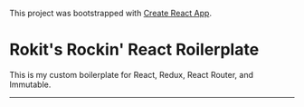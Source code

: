 
This project was bootstrapped with [Create React App](https://github.com/facebookincubator/create-react-app).

Rokit's Rockin' React Roilerplate
============================
This is my custom boilerplate for React, Redux, React Router, and Immutable. 

----------